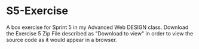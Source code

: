 # S5-Exercise
A box exercise for Sprint 5 in my Advanced Web DESIGN class.
Download the Exercise 5 Zip File described as "Download to view" in order to view the source code as it would appear in a browser. 
